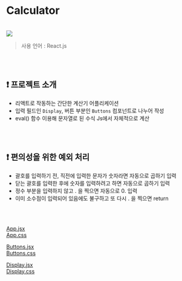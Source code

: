 # Calculator

<br />

<img src="https://github.com/T-asdf/Calculator/assets/86279096/89f8e87f-de76-4e06-9fed-39fd825dbcbc" />

> 사용 언어 : React.js

<br />
<br />

## ❗ 프로젝트 소개

+ 리액트로 작동하는 간단한 계산기 어플리케이션
+ 입력 필드인 `Display`, 버튼 부분인 `Buttons` 컴포넌트로 나누어 작성
+ eval() 함수 이용해 문자열로 된 수식 Js에서 자체적으로 계산

<br />
<br />

## ❗ 편의성을 위한 예외 처리

+ 괄호를 입력하기 전, 직전에 입력한 문자가 숫자라면 자동으로 곱하기 입력
+ 닫는 괄호를 입력한 후에 숫자를 입력하려고 하면 자동으로 곱하기 입력
+ 정수 부분을 입력하지 않고 . 을 찍으면 자동으로 0. 입력
+ 이미 소수점이 입력되어 있음에도 불구하고 또 다시 . 을 찍으면 return

<br />
<br />

[App.jsx](https://github.com/T-asdf/Calculator/blob/master/src/App.jsx) <br />
[App.css](https://github.com/T-asdf/Calculator/blob/master/src/App.css)

[Buttons.jsx](https://github.com/T-asdf/Calculator/blob/master/src/components/Buttons.jsx) <br />
[Buttons.css](https://github.com/T-asdf/Calculator/blob/master/src/components/Buttons.css)

[Display.jsx](https://github.com/T-asdf/Calculator/blob/master/src/components/Display.jsx) <br />
[Display.css](https://github.com/T-asdf/Calculator/blob/master/src/components/Display.css)
